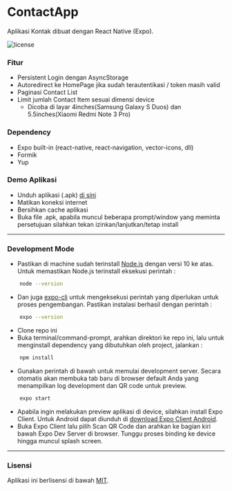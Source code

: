 # ContactApp
Aplikasi Kontak dibuat dengan React Native (Expo). 

![license](https://img.shields.io/badge/license-MIT-blue.svg)

### Fitur
  - Persistent Login dengan AsyncStorage 
  - Autoredirect ke HomePage jika sudah terautentikasi / token masih valid
  - Paginasi Contact List
  - Limit jumlah Contact Item sesuai dimensi device 
    - Dicoba di layar 4inches(Samsung Galaxy S Duos) dan 5.5inches(Xiaomi Redmi Note 3 Pro)

### Dependency 
  - Expo built-in (react-native, react-navigation, vector-icons, dll)
  - Formik 
  - Yup 

### Demo Aplikasi
  - Unduh aplikasi (.apk) [di sini](https://drive.google.com/open?id=1dlg6kuiRFbPXCqjbj7IgJ4rBcAJIsXxP)
  - Matikan koneksi internet
  - Bersihkan cache aplikasi 
  - Buka file .apk, apabila muncul beberapa prompt/window yang meminta persetujuan silahkan tekan izinkan/lanjutkan/tetap install

---

### Development Mode
  - Pastikan di machine sudah terinstall [Node.js](https://nodejs.org/en/) dengan versi 10 ke atas. Untuk memastikan Node.js terinstall eksekusi perintah :
```sh
    node --version
```
  - Dan juga [expo-cli](https://docs.expo.io/versions/v32.0.0/introduction/installation/) untuk mengeksekusi perintah yang diperlukan untuk proses pengembangan. Pastikan instalasi berhasil dengan perintah :
```sh
    expo --version
```
  - Clone repo ini
  - Buka terminal/command-prompt, arahkan direktori ke repo ini, lalu untuk menginstall dependency yang dibutuhkan oleh project, jalankan :
```sh
    npm install
```
  - Gunakan perintah di bawah untuk memulai development server. Secara otomatis akan membuka tab baru di browser default Anda yang menampilkan log development dan QR code untuk preview.
```sh
    expo start
```
  - Apabila ingin melakukan preview aplikasi di device, silahkan install Expo Client. Untuk Android dapat diunduh di [download Expo Client Android](https://play.google.com/store/apps/details?id=host.exp.exponent&referrer=www).
  - Buka Expo Client lalu pilih Scan QR Code dan arahkan ke bagian kiri bawah Expo Dev Server di browser. Tunggu proses binding ke device hingga muncul splash screen.
  
---
  
### Lisensi
Aplikasi ini berlisensi di bawah [MIT](https://choosealicense.com/licenses/mit/).
